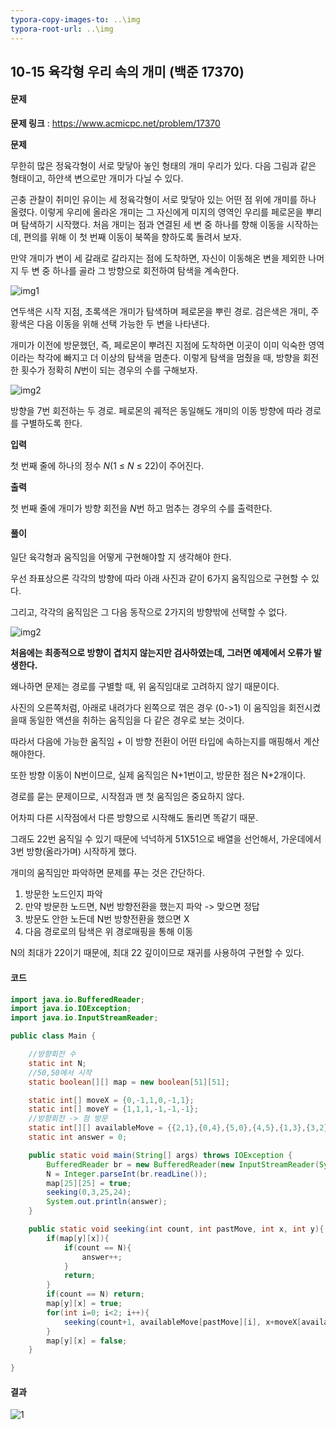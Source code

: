 ```yaml
---
typora-copy-images-to: ..\img
typora-root-url: ..\img
---
```


## 10-15 육각형 우리 속의 개미 (백준 17370)

#### 문제

**문제 링크** : https://www.acmicpc.net/problem/17370

**문제**

무한히 많은 정육각형이 서로 맞닿아 놓인 형태의 개미 우리가 있다. 다음 그림과 같은 형태이고, 하얀색 변으로만 개미가 다닐 수 있다.

곤충 관찰이 취미인 유이는 세 정육각형이 서로 맞닿아 있는 어떤 점 위에 개미를 하나 올렸다. 이렇게 우리에 올라온 개미는 그 자신에게 미지의 영역인 우리를 페로몬을 뿌리며 탐색하기 시작했다. 처음 개미는 점과 연결된 세 변 중 하나를 향해 이동을 시작하는데, 편의를 위해 이 첫 번째 이동이 북쪽을 향하도록 돌려서 보자.

만약 개미가 변이 세 갈래로 갈라지는 점에 도착하면, 자신이 이동해온 변을 제외한 나머지 두 변 중 하나를 골라 그 방향으로 회전하여 탐색을 계속한다.

![img1](problem-10-15-1.png)

연두색은 시작 지점, 초록색은 개미가 탐색하며 페로몬을 뿌린 경로. 검은색은 개미, 주황색은 다음 이동을 위해 선택 가능한 두 변을 나타낸다.

개미가 이전에 방문했던, 즉, 페로몬이 뿌려진 지점에 도착하면 이곳이 이미 익숙한 영역이라는 착각에 빠지고 더 이상의 탐색을 멈춘다. 이렇게 탐색을 멈췄을 때, 방향을 회전한 횟수가 정확히 *N*번이 되는 경우의 수를 구해보자.

![img2](problem-10-15-2.png)

방향을 7번 회전하는 두 경로. 페로몬의 궤적은 동일해도 개미의 이동 방향에 따라 경로를 구별하도록 한다.

**입력**

첫 번째 줄에 하나의 정수 *N*(1 ≤ *N* ≤ 22)이 주어진다.

**출력**

첫 번째 줄에 개미가 방향 회전을 *N*번 하고 멈추는 경우의 수를 출력한다.



#### 풀이

일단 육각형과 움직임을 어떻게 구현해야할 지 생각해야 한다.

우선 좌표상으론 각각의 방향에 따라 아래 사진과 같이 6가지 움직임으로 구현할 수 있다.

그리고, 각각의 움직임은 그 다음 동작으로 2가지의 방향밖에 선택할 수 없다.

![img2](solution-10-15.png)



**처음에는 최종적으로 방향이 겹치지 않는지만 검사하였는데, 그러면 예제에서 오류가 발생한다.**

왜나하면 문제는 경로를 구별할 때, 위 움직임대로 고려하지 않기 때문이다.

사진의 오른쪽처럼, 아래로 내려가다 왼쪽으로 꺾은 경우 (0->1) 이 움직임을 회전시켰을때 동일한 액션을 취하는 움직임을 다 같은 경우로 보는 것이다.

따라서 다음에 가능한 움직임 + 이 방향 전환이 어떤 타입에 속하는지를 매핑해서 계산해야한다.



또한 방향 이동이 N번이므로, 실제 움직임은 N+1번이고, 방문한 점은 N+2개이다.

경로를 묻는 문제이므로, 시작점과 맨 첫 움직임은 중요하지 않다. 

어차피 다른 시작점에서 다른 방향으로 시작해도 돌리면 똑같기 때문.

그래도 22번 움직일 수 있기 때문에 넉넉하게 51X51으로 배열을 선언해서, 가운데에서 3번 방향(올라가며) 시작하게 했다.



개미의 움직임만 파악하면 문제를 푸는 것은 간단하다.

1. 방문한 노드인지 파악
2. 만약 방문한 노드면, N번 방향전환을 했는지 파악 -> 맞으면 정답
3. 방문도 안한 노든데 N번 방향전환을 했으면 X
4. 다음 경로로의 탐색은 위 경로매핑을 통해 이동

N의 최대가 22이기 때문에, 최대 22 깊이이므로 재귀를 사용하여 구현할 수 있다.



#### 코드

````java
import java.io.BufferedReader;
import java.io.IOException;
import java.io.InputStreamReader;

public class Main {

    //방향회전 수
    static int N;
    //50,50에서 시작
    static boolean[][] map = new boolean[51][51];

    static int[] moveX = {0,-1,1,0,-1,1};
    static int[] moveY = {1,1,1,-1,-1,-1};
    //방향회전 -> 점 방문
    static int[][] availableMove = {{2,1},{0,4},{5,0},{4,5},{1,3},{3,2}};
    static int answer = 0;

    public static void main(String[] args) throws IOException {
        BufferedReader br = new BufferedReader(new InputStreamReader(System.in));
        N = Integer.parseInt(br.readLine());
        map[25][25] = true;
        seeking(0,3,25,24);
        System.out.println(answer);
    }

    public static void seeking(int count, int pastMove, int x, int y){
        if(map[y][x]){
            if(count == N){
                answer++;
            }
            return;
        }
        if(count == N) return;
        map[y][x] = true;
        for(int i=0; i<2; i++){
            seeking(count+1, availableMove[pastMove][i], x+moveX[availableMove[pastMove][i]], y+moveY[availableMove[pastMove][i]]);
        }
        map[y][x] = false;
    }

}
````



#### 결과

![1](result-10-14.png)

